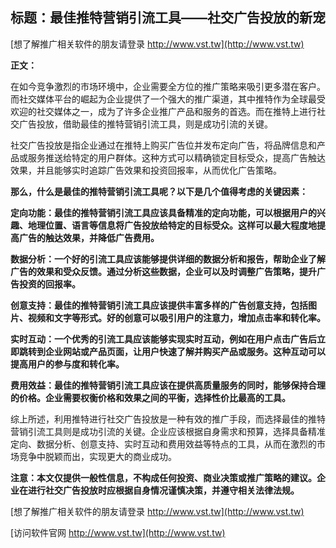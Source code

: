 ## **标题：最佳推特营销引流工具——社交广告投放的新宠**

[想了解推广相关软件的朋友请登录 http://www.vst.tw](http://www.vst.tw)

**正文：**

在如今竞争激烈的市场环境中，企业需要全方位的推广策略来吸引更多潜在客户。而社交媒体平台的崛起为企业提供了一个强大的推广渠道，其中推特作为全球最受欢迎的社交媒体之一，成为了许多企业推广产品和服务的首选。而在推特上进行社交广告投放，借助最佳的推特营销引流工具，则是成功引流的关键。

社交广告投放是指企业通过在推特上购买广告位并发布定向广告，将品牌信息和产品或服务推送给特定的用户群体。这种方式可以精确锁定目标受众，提高广告触达效果，并且能够实时追踪广告效果和投资回报率，从而优化广告策略。

**那么，什么是最佳的推特营销引流工具呢？以下是几个值得考虑的关键因素：**

**定向功能：最佳的推特营销引流工具应该具备精准的定向功能，可以根据用户的兴趣、地理位置、语言等信息将广告投放给特定的目标受众。这样可以最大程度地提高广告的触达效果，并降低广告费用。**

**数据分析：一个好的引流工具应该能够提供详细的数据分析和报告，帮助企业了解广告的效果和受众反馈。通过分析这些数据，企业可以及时调整广告策略，提升广告投资的回报率。**

**创意支持：最佳的推特营销引流工具应该提供丰富多样的广告创意支持，包括图片、视频和文字等形式。好的创意可以吸引用户的注意力，增加点击率和转化率。**

**实时互动：一个优秀的引流工具应该能够实现实时互动，例如在用户点击广告后立即跳转到企业网站或产品页面，让用户快速了解并购买产品或服务。这种互动可以提高用户的参与度和转化率。**

**费用效益：最佳的推特营销引流工具应该在提供高质量服务的同时，能够保持合理的价格。企业需要权衡价格和效果之间的平衡，选择性价比最高的工具。**

综上所述，利用推特进行社交广告投放是一种有效的推广手段，而选择最佳的推特营销引流工具则是成功引流的关键。企业应该根据自身需求和预算，选择具备精准定向、数据分析、创意支持、实时互动和费用效益等特点的工具，从而在激烈的市场竞争中脱颖而出，实现更大的商业成功。

**注意：本文仅提供一般性信息，不构成任何投资、商业决策或推广策略的建议。企业在进行社交广告投放时应根据自身情况谨慎决策，并遵守相关法律法规。**

[想了解推广相关软件的朋友请登录 http://www.vst.tw](http://www.vst.tw)


[访问软件官网 http://www.vst.tw](http://www.vst.tw)
